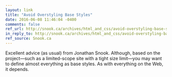 ```yaml
---
layout: link
title: "Avoid Overstyling Base Styles"
date: 2016-06-08 11:46:04 -0400
comments: false
ref_url: http://snook.ca/archives/html_and_css/avoid-overstyling-base-styles
in_reply_to: http://snook.ca/archives/html_and_css/avoid-overstyling-base-styles
ref_source: Snook.ca
---
```


Excellent advice (as usual) from Jonathan Snook. Although, based on the project—such as a limited-scope site with a tight size limit—you may want to define almost everything as base styles. As with everything on the Web, it depends.